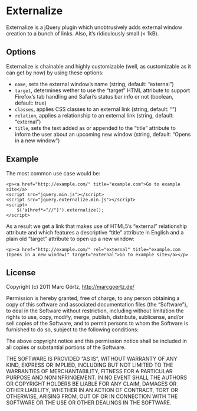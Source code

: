 # Externalize

Externalize is a jQuery plugin which unobtrusively adds external window creation to a bunch of links. Also, it’s ridiculously small (< 1kB).

## Options

Externalize is chainable and highly customizable (well, as customizable as it can get by now) by using these options:

 * `name`, sets the external window’s name (string, default: “external”)
 * `target`, determines wether to use the “target” HTML attribute to support Firefox’s tab handling and Safari’s status bar info or not (boolean, default: true)
 * `classes`, applies CSS classes to an external link (string, default: “”)
 * `relation`, applies a relationship to an external link (string, default: “external”)
 * `title`, sets the text added as or appended to the “title” attribute to inform the user about an upcoming new window (string, default: “Opens in a new window”)

## Example

The most common use case would be:

	<p><a href="http://example.com/" title="example.com">Go to example site</a>
	<script src="jquery.min.js"></script>
	<script src="jquery.externalize.min.js"></script>
	<script>
		$('a[href*="//"]').externalize();
	</script>

As a result we get a link that makes use of HTML5’s “external” relationship attribute and which features a descriptive “title” attribute in English and a plain old “target” attribute to open up a new window:

	<p><a href="http://example.com/" rel="external" title="example.com (Opens in a new window)" target="external">Go to example site</a></p>

## License

Copyright (c) 2011 Marc Görtz, http://marcgoertz.de/

Permission is hereby granted, free of charge, to any person obtaining a copy of this software and associated documentation files (the “Software”), to deal in the Software without restriction, including without limitation the rights to use, copy, modify, merge, publish, distribute, sublicense, and/or sell copies of the Software, and to permit persons to whom the Software is furnished to do so, subject to the following conditions:

The above copyright notice and this permission notice shall be included in all copies or substantial portions of the Software.

THE SOFTWARE IS PROVIDED “AS IS”, WITHOUT WARRANTY OF ANY KIND, EXPRESS OR IMPLIED, INCLUDING BUT NOT LIMITED TO THE WARRANTIES OF MERCHANTABILITY, FITNESS FOR A PARTICULAR PURPOSE AND NONINFRINGEMENT. IN NO EVENT SHALL THE AUTHORS OR COPYRIGHT HOLDERS BE LIABLE FOR ANY CLAIM, DAMAGES OR OTHER LIABILITY, WHETHER IN AN ACTION OF CONTRACT, TORT OR OTHERWISE, ARISING FROM, OUT OF OR IN CONNECTION WITH THE SOFTWARE OR THE USE OR OTHER DEALINGS IN THE SOFTWARE.